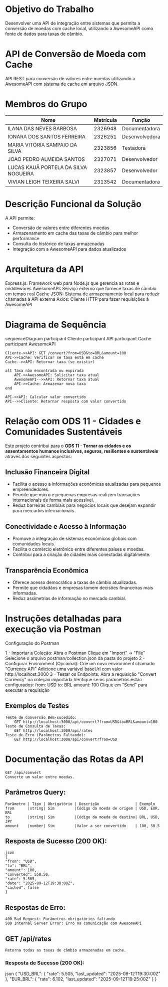 # Objetivo do Trabalho

Desenvolver uma API de integração entre sistemas que permita a conversão de moedas com cache local, utilizando a AwesomeAPI como fonte de dados para taxas de câmbio.

# API de Conversão de Moeda com Cache

API REST para conversão de valores entre moedas utilizando a AwesomeAPI com sistema de cache em arquivo JSON.

# Membros do Grupo

| Nome                                 | Matrícula | Função        |
|--------------------------------------|-----------|---------------|
| ILANA DAS NEVES BARBOSA              |  2326948  | Documentadora |
| IONARA DOS SANTOS FERREIRA           |  2326251  | Desenvolvedora|
| MARIA VITÓRIA SAMPAIO DA SILVA       |  2323856  | Testadora     |
| JOAO PEDRO ALMEIDA SANTOS            |  2327071  | Desenvolvedor |
| LUCAS KAUÃ PORTELA DA SILVA NOGUEIRA |  2323857  | Desenvolvedor |
| VIVIAN LEIGH TEIXEIRA SALVI          |  2313542  | Documentadora |

# Descrição Funcional da Solução

A API permite:
- Conversão de valores entre diferentes moedas
- Armazenamento em cache das taxas de câmbio para melhor performance
- Consulta do histórico de taxas armazenadas
- Integração com a AwesomeAPI para dados atualizados

# Arquitetura da API

Express.js: Framework web para Node.js que gerencia as rotas e middlewares
AwesomeAPI: Serviço externo que fornece taxas de câmbio em tempo real
Cache JSON: Sistema de armazenamento local para reduzir chamadas à API externa
Axios: Cliente HTTP para fazer requisições à AwesomeAPI

# Diagrama de Sequência

sequenceDiagram
    participant Cliente
    participant API
    participant Cache
    participant AwesomeAPI

    Cliente->>API: GET /convert?from=USD&to=BRL&amount=100
    API->>Cache: Verificar se taxa está em cache
    Cache-->>API: Retornar taxa (se existir)
    
    alt Taxa não encontrada ou expirada
        API->>AwesomeAPI: Solicitar taxa atual
        AwesomeAPI-->>API: Retornar taxa atual
        API->>Cache: Armazenar nova taxa
    end
    
    API->>API: Calcular valor convertido
    API-->>Cliente: Retornar resposta com valor convertido

# Relação com ODS 11 - Cidades e Comunidades Sustentáveis

Este projeto contribui para o **ODS 11 - Tornar as cidades e os assentamentos humanos inclusivos, seguros, resilientes e sustentáveis** através dos seguintes aspectos:

##  Inclusão Financeira Digital
- Facilita o acesso a informações econômicas atualizadas para pequenos empreendedores.
- Permite que micro e pequenas empresas realizem transações internacionais de forma mais acessível.
- Reduz barreiras cambiais para negócios locais que desejam expandir para mercados internacionais.

## Conectividade e Acesso à Informação
- Promove a integração de sistemas econômicos globais com comunidades locais.
- Facilita o comércio eletrônico entre diferentes países e moedas.
- Contribui para a criação de cidades mais conectadas digitalmente.

## Transparência Econômica
- Oferece acesso democrático a taxas de câmbio atualizadas.
- Permite que cidadãos e empresas tomem decisões financeiras mais informadas.
- Reduz assimetrias de informação no mercado cambial.

# Instruções detalhadas para execução via Postman

Configuração do Postman

1 - Importar a Coleção:
    Abra o Postman
    Clique em "Import" → "File"
    Selecione o arquivo postman/collection.json da pasta do projeto
2 - Configurar Environment (Opcional):
    Crie um novo environment chamado "Currency API"
    Adicione uma variável baseUrl com valor http://localhost:3000
3 - Testar os Endpoints:
    Abra a requisição "Convert Currency" na coleção importada
    Verifique se os parâmetros estão configurados:
        from: USD
        to: BRL
        amount: 100
    Clique em "Send" para executar a requisição

## Exemplos de Testes
    Teste de Conversão Bem-sucedido:
        GET http://localhost:3000/api/convert?from=USD&to=BRL&amount=100
    Teste de Consulta de Taxas:
        GET http://localhost:3000/api/rates
    Teste de Erro (Parâmetros Faltando):
        GET http://localhost:3000/api/convert?from=USD

# Documentação das Rotas da API
    GET /api/convert
    Converte um valor entre moedas.

## Parâmetros Query:

    Parâmetro | Tipo | Obrigatório | Descrição                | Exemplo
    from      |string| Sim         |Código da moeda de origem | USD, EUR, BRL
    to        |string| Sim	       |Código da moeda de destino| BRL, USD, JPY
    amount    |number| Sim         |Valor a ser convertido    | 100, 50.5

## Resposta de Sucesso (200 OK):

    json
    {
    "from": "USD",
    "to": "BRL",
    "amount": 100,
    "converted": 550.50,
    "rate": 5.505,
    "date": "2025-09-12T19:30:00Z",
    "cached": false
    }

## Respostas de Erro:

    400 Bad Request: Parâmetros obrigatórios faltando
    500 Internal Server Error: Erro na comunicação com AwesomeAPI

## GET /api/rates
    Retorna todas as taxas de câmbio armazenadas em cache.
    
### Resposta de Sucesso (200 OK):

json
{
  "USD_BRL": {
    "rate": 5.505,
    "last_updated": "2025-09-12T19:30:00Z"
  },
  "EUR_BRL": {
    "rate": 6.102,
    "last_updated": "2025-09-12T19:25:00Z"
  }
}